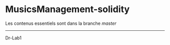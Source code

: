 # MusicsManagement-solidity


  Les contenus essentiels sont dans la branche *master*
  
___


  Dr-Lab1
